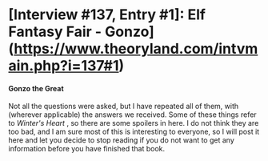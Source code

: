 # [Interview #137, Entry #1]: Elf Fantasy Fair - Gonzo](https://www.theoryland.com/intvmain.php?i=137#1)

#### Gonzo the Great

Not all the questions were asked, but I have repeated all of them, with (wherever applicable) the answers we received. Some of these things refer to
*Winter's Heart*
, so there are some spoilers in here. I do not think they are too bad, and I am sure most of this is interesting to everyone, so I will post it here and let you decide to stop reading if you do not want to get any information before you have finished that book.

